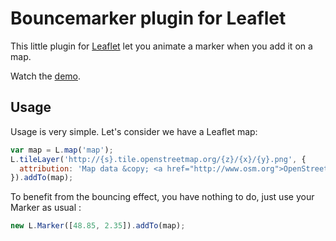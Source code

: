 Bouncemarker plugin for Leaflet
===============================

This little plugin for [Leaflet](http://www.leafletjs.com) let you animate a marker when you add it on a map.

Watch the [demo](http://maximeh.github.com/leaflet-bouncemarker/).

Usage
-----

Usage is very simple. Let's consider we have a Leaflet map:

```javascript
var map = L.map('map');
L.tileLayer('http://{s}.tile.openstreetmap.org/{z}/{x}/{y}.png', {
  attribution: 'Map data &copy; <a href="http://www.osm.org">OpenStreetMap</a>'
}).addTo(map);
```
To benefit from the bouncing effect, you have nothing to do, just use your Marker as usual :

```javascript
new L.Marker([48.85, 2.35]).addTo(map);
```
